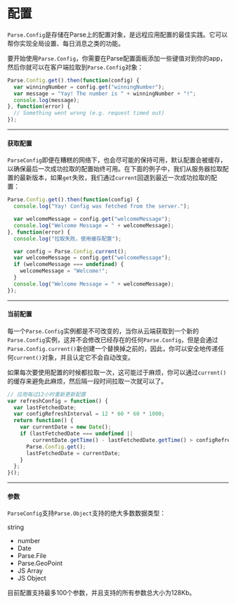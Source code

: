 # 配置

`Parse.Config`是存储在Parse上的配置对象，是远程应用配置的最佳实践。它可以帮你实现全局设置、每日消息之类的功能。

要开始使用`Parse.Config`，你需要在Parse配置面板添加一些键值对到你的app，然后你就可以在客户端拉取到`Parse.Config`对象：

```js
Parse.Config.get().then(function(config) {
  var winningNumber = config.get("winningNumber");
  var message = "Yay! The number is " + winningNumber + "!";
  console.log(message);
}, function(error) {
  // Something went wrong (e.g. request timed out)
});
```

---

#### 获取配置

`ParseConfig`即便在糟糕的网络下，也会尽可能的保持可用，默认配置会被缓存，以确保最后一次成功拉取的配置始终可用。在下面的例子中，我们从服务器拉取配置的最新版本，如果`get`失败，我们通过`current`回退到最近一次成功拉取的配置：

```js
Parse.Config.get().then(function(config) {
  console.log("Yay! Config was fetched from the server.");

  var welcomeMessage = config.get("welcomeMessage");
  console.log("Welcome Message = " + welcomeMessage);
}, function(error) {
  console.log("拉取失败，使用缓存配置");

  var config = Parse.Config.current();
  var welcomeMessage = config.get("welcomeMessage");
  if (welcomeMessage === undefined) {
    welcomeMessage = "Welcome!";
  }
  console.log("Welcome Message = " + welcomeMessage);
});
```

---

#### 当前配置

每一个`Parse.Config`实例都是不可改变的，当你从云端获取到一个新的`Parse.Config`实例，这并不会修改已经存在的任何`Parse.Config`，但是会通过`Parse.Config.current()`新创建一个替换掉之前的，因此，你可以安全地传递任何`current()`对象，并且认定它不会自动改变。

如果每次要使用配置的时候都拉取一次，这可能过于麻烦，你可以通过`current()`的缓存来避免此麻烦，然后隔一段时间拉取一次就可以了。

```js
// 应用每过12小时重新更新配置
var refreshConfig = function() {
  var lastFetchedDate;
  var configRefreshInterval = 12 * 60 * 60 * 1000;
  return function() {
    var currentDate = new Date();
    if (lastFetchedDate === undefined ||
        currentDate.getTime() - lastFetchedDate.getTime() > configRefreshInterval) {
      Parse.Config.get();
      lastFetchedDate = currentDate;
    }
  };
}();
```

---

#### 参数

`ParseConfig`支持`Parse.Object`支持的绝大多数数据类型：

string

* number
* Date
* Parse.File
* Parse.GeoPoint
* JS Array
* JS Object

目前配置支持最多100个参数，并且支持的所有参数总大小为128Kb。

